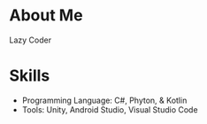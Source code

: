 # About Me

Lazy Coder

# Skills
- Programming Language: C#, Phyton, & Kotlin
- Tools: Unity, Android Studio, Visual Studio Code

<table width="20%">
  <thead>
    <tr>
    </tr>
  </thead>
  <tbody>
    <tr>
    </tr>
    <tr>
    </tr>
  </tbody>
</table>

